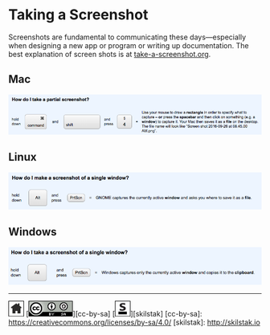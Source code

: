 # Taking a Screenshot

Screenshots are fundamental to communicating these days—especially
when designing a new app or program or writing up documentation.
The best explanation of screen shots is at
[take-a-screenshot.org](http://www.take-a-screenshot.org).

## Mac

![](/assets/screenshot-mac.png)

## Linux

![](/assets/screenshot-linux.png)

## Windows

![](/assets/screenshot-win.png)
 
---
[![home](/assets/home-bw.png)](/README.md)
[![cc-by-sa](/assets/cc-by-sa.png)][cc-by-sa]
[![skilstak](/assets/skilstak-logo-bw.png)][skilstak]
[cc-by-sa]: https://creativecommons.org/licenses/by-sa/4.0/
[skilstak]: http://skilstak.io

